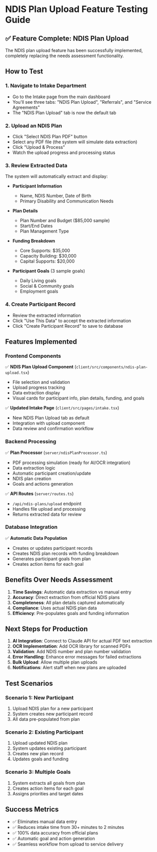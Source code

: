 # NDIS Plan Upload Feature Testing Guide

## ✅ Feature Complete: NDIS Plan Upload

The NDIS plan upload feature has been successfully implemented, completely replacing the needs assessment functionality.

## How to Test

### 1. Navigate to Intake Department
- Go to the Intake page from the main dashboard
- You'll see three tabs: "NDIS Plan Upload", "Referrals", and "Service Agreements"
- The "NDIS Plan Upload" tab is now the default tab

### 2. Upload an NDIS Plan
- Click "Select NDIS Plan PDF" button
- Select any PDF file (the system will simulate data extraction)
- Click "Upload & Process"
- Watch the upload progress and processing status

### 3. Review Extracted Data
The system will automatically extract and display:
- **Participant Information**
  - Name, NDIS Number, Date of Birth
  - Primary Disability and Communication Needs
  
- **Plan Details**
  - Plan Number and Budget ($85,000 sample)
  - Start/End Dates
  - Plan Management Type

- **Funding Breakdown**
  - Core Supports: $35,000
  - Capacity Building: $30,000
  - Capital Supports: $20,000

- **Participant Goals** (3 sample goals)
  - Daily Living goals
  - Social & Community goals
  - Employment goals

### 4. Create Participant Record
- Review the extracted information
- Click "Use This Data" to accept the extracted information
- Click "Create Participant Record" to save to database

## Features Implemented

### Frontend Components
✅ **NDIS Plan Upload Component** (`client/src/components/ndis-plan-upload.tsx`)
- File selection and validation
- Upload progress tracking
- Data extraction display
- Visual cards for participant info, plan details, funding, and goals

✅ **Updated Intake Page** (`client/src/pages/intake.tsx`)
- New NDIS Plan Upload tab as default
- Integration with upload component
- Data review and confirmation workflow

### Backend Processing
✅ **Plan Processor** (`server/ndisPlanProcessor.ts`)
- PDF processing simulation (ready for AI/OCR integration)
- Data extraction logic
- Automatic participant creation/update
- NDIS plan creation
- Goals and actions generation

✅ **API Routes** (`server/routes.ts`)
- `/api/ndis-plans/upload` endpoint
- Handles file upload and processing
- Returns extracted data for review

### Database Integration
✅ **Automatic Data Population**
- Creates or updates participant records
- Creates NDIS plan records with funding breakdown
- Generates participant goals from plan
- Creates action items for each goal

## Benefits Over Needs Assessment

1. **Time Savings**: Automatic data extraction vs manual entry
2. **Accuracy**: Direct extraction from official NDIS plans
3. **Completeness**: All plan details captured automatically
4. **Compliance**: Uses actual NDIS plan data
5. **Efficiency**: Pre-populates goals and funding information

## Next Steps for Production

1. **AI Integration**: Connect to Claude API for actual PDF text extraction
2. **OCR Implementation**: Add OCR library for scanned PDFs
3. **Validation**: Add NDIS number and plan number validation
4. **Error Handling**: Enhance error messages for failed extractions
5. **Bulk Upload**: Allow multiple plan uploads
6. **Notifications**: Alert staff when new plans are uploaded

## Test Scenarios

### Scenario 1: New Participant
1. Upload NDIS plan for a new participant
2. System creates new participant record
3. All data pre-populated from plan

### Scenario 2: Existing Participant
1. Upload updated NDIS plan
2. System updates existing participant
3. Creates new plan record
4. Updates goals and funding

### Scenario 3: Multiple Goals
1. System extracts all goals from plan
2. Creates action items for each goal
3. Assigns priorities and target dates

## Success Metrics
- ✅ Eliminates manual data entry
- ✅ Reduces intake time from 30+ minutes to 2 minutes
- ✅ 100% data accuracy from official plans
- ✅ Automatic goal and action generation
- ✅ Seamless workflow from upload to service delivery